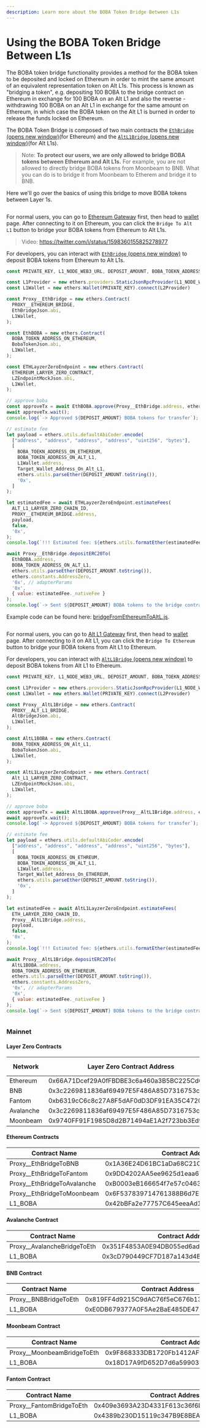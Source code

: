 ```yaml
---
description: Learn more about the BOBA Token Bridge Between L1s
---
```


# Using the BOBA Token Bridge Between L1s

The BOBA token bridge functionality provides a method for the BOBA token to be deposited and locked on Ethereum in order to mint the same amount of an equivalent representation token on Alt L1s. This process is known as "bridging a token", e.g. depositing 100 BOBA to the bridge contract on Ethereum in exchange for 100 BOBA on an Alt L1 and also the reverse - withdrawing 100 BOBA on an Alt L1 in exchange for the same amount on Ethereum, in which case the BOBA token on the Alt L1 is burned in order to release the funds locked on Ethereum.

The BOBA Token Bridge is composed of two main contracts the [`EthBridge` (opens new window)](https://github.com/bobanetwork/boba/blob/develop/packages/boba/contracts/contracts/lzTokenBridge/EthBridge.sol)(for Ethereum) and the [`AltL1Bridge` (opens new window)](https://github.com/bobanetwork/boba/blob/develop/packages/boba/contracts/contracts/lzTokenBridge/AltL1Bridge.sol)(for Alt L1s).

> Note: **To protect our users, we are only allowed to bridge BOBA tokens between Ethereum and Alt L1s.** For example, you are not allowed to directly bridge BOBA tokens from Moonbeam to BNB. What you can do is to bridge it from Moonbeam to Etherem and bridge it to BNB.

Here we'll go over the basics of using this bridge to move BOBA tokens between Layer 1s.



<figure><img src="../../../.gitbook/assets/Artboard 1 (19) (1).png" alt=""><figcaption></figcaption></figure>

For normal users, you can go to [Ethereum Gateway](https://gateway.boba.network) first, then head to [wallet](https://gateway.boba.network/wallet) page. After connecting to it on Ethereum, you can click the `Bridge To Alt L1` button to bridge your BOBA tokens from Ethereum to Alt L1s.

> Video: https://twitter.com/i/status/1598360155825278977

For developers, you can interact with [`EthBridge` (opens new window)](https://github.com/bobanetwork/boba/blob/develop/packages/boba/contracts/contracts/lzTokenBridge/EthBridge.sol) to deposit BOBA tokens from Ethereum to Alt L1s.

```javascript
const PRIVATE_KEY, L1_NODE_WEB3_URL, DEPOSIT_AMOUNT, BOBA_TOEKN_ADDRESS_ON_ETHEREUM, BOBA_TOKEN_ADDRESS_ON_ALT_L1, ALT_L1_LARYER_ZERO_CHAIN_ID, ETHEREUM_LARYER_ZERO_CONTRACT, PROXY__ETHEREUM_BRIDGE

const L1Provider = new ethers.providers.StaticJsonRpcProvider(L1_NODE_WEB3_URL)
const L1Wallet = new ethers.Wallet(PRIVATE_KEY).connect(L2Provider)

const Proxy__EthBridge = new ethers.Contract(
  PROXY__ETHEREUM_BRIDGE,
  EthBridgeJson.abi,
  L1Wallet,
);

const EthBOBA = new ethers.Contract(
  BOBA_TOEKN_ADDRESS_ON_ETHEREUM,
  BobaTokenJson.abi,
  L1Wallet,
);

const ETHLayzerZeroEndpoint = new ethers.Contract(
  ETHEREUM_LARYER_ZERO_CONTRACT,
  LZEndpointMockJson.abi,
  L1Wallet,
);

// approve boba
const approveTx = await EthBOBA.approve(Proxy__EthBridge.address, ethers.utils.parseEther(DEPOSIT_AMOUNT));
await approveTx.wait();
console.log(`-> Approved ${DEPOSIT_AMOUNT} BOBA tokens for transfer`);

// estimate fee
let payload = ethers.utils.defaultAbiCoder.encode(
  ["address", "address", "address", "address", "uint256", "bytes"],
  [
    BOBA_TOEKN_ADDRESS_ON_ETHEREUM,
    BOBA_TOKEN_ADDRESS_ON_ALT_L1,
    L1Wallet.address,
    Target_Wallet_Address_On_Alt_L1,
    ethers.utils.parseEther(DEPOSIT_AMOUNT.toString()),
    '0x',
  ]
);

let estimatedFee = await ETHLayzerZeroEndpoint.estimateFees(
  ALT_L1_LARYER_ZERO_CHAIN_ID,
  PROXY__ETHEREUM_BRIDGE.address,
  payload,
  false,
  '0x',
);
console.log(`!!! Estimated fee: ${ethers.utils.formatEther(estimatedFee._nativeFee)}!!!`);

await Proxy__EthBridge.depositERC20To(
  EthBOBA.address,
  BOBA_TOKEN_ADDRESS_ON_ALT_L1,
  ethers.utils.parseEther(DEPOSIT_AMOUNT.toString()),
  ethers.constants.AddressZero,
  '0x', // adapterParams
  '0x',
  { value: estimatedFee._nativeFee }
);
console.log(`-> Sent ${DEPOSIT_AMOUNT} BOBA tokens to the bridge contract....`);
```

Example code can be found here: [bridgeFromEthereumToAltL.js](https://github.com/bobanetwork/boba-cross-chain-bridges/blob/main/scripts/bridgeFromEthereumToAltL1.js).



<figure><img src="../../../.gitbook/assets/Artboard 2 (19).png" alt=""><figcaption></figcaption></figure>

For normal users, you can go to [Alt L1 Gateway](https:/gateway.\[CHAIN\_NAME].boba.network) first, then head to [wallet](https:/gateway.\[CHAIN\_NAME].boba.network/wallet/) page. After connecting to it on Alt L1, you can click the `Bridge To Ethereum` button to bridge your BOBA tokens from Alt L1 to Ethereum.

For developers, you can interact with [`AltL1Bridge` (opens new window)](https://github.com/bobanetwork/boba/blob/develop/packages/boba/contracts/contracts/lzTokenBridge/AltL1Bridge.sol) to deposit BOBA tokens from Alt L1 to Ethereum.

```javascript
const PRIVATE_KEY, L1_NODE_WEB3_URL, DEPOSIT_AMOUNT, BOBA_TOEKN_ADDRESS_ON_ETHEREUM, BOBA_TOKEN_ADDRESS_ON_ALT_L1, ETH_LARYER_ZERO_CHAIN_ID, Alt_L1_LARYER_ZERO_CONTRACT, PROXY__ALT_L1_BRIDGE

const L1Provider = new ethers.providers.StaticJsonRpcProvider(L1_NODE_WEB3_URL)
const L1Wallet = new ethers.Wallet(PRIVATE_KEY).connect(L2Provider)

const Proxy__AltL1Bridge = new ethers.Contract(
  PROXY__ALT_L1_BRIDGE,
  AltBridgeJson.abi,
  L1Wallet,
);

const AltL1BOBA = new ethers.Contract(
  BOBA_TOEKN_ADDRESS_ON_Alt_L1,
  BobaTokenJson.abi,
  L1Wallet,
);

const AltL1LayzerZeroEndpoint = new ethers.Contract(
  Alt_L1_LARYER_ZERO_CONTRACT,
  LZEndpointMockJson.abi,
  L1Wallet,
);

// approve boba
const approveTx = await AltL1BOBA.approve(Proxy__AltL1Bridge.address, ethers.utils.parseEther(DEPOSIT_AMOUNT));
await approveTx.wait();
console.log(`-> Approved ${DEPOSIT_AMOUNT} BOBA tokens for transfer`);

// estimate fee
let payload = ethers.utils.defaultAbiCoder.encode(
  ["address", "address", "address", "address", "uint256", "bytes"],
  [
    BOBA_TOKEN_ADDRESS_ON_ETHREUM,
    BOBA_TOKEN_ADDRESS_ON_ALT_L1,
    L1Wallet.address,
    Target_Wallet_Address_On_ETHEREUM,
    ethers.utils.parseEther(DEPOSIT_AMOUNT.toString()),
    '0x',
  ]
);

let estimatedFee = await AltL1LayzerZeroEndpoint.estimateFees(
  ETH_LARYER_ZERO_CHAIN_ID,
  Proxy__AltL1Bridge.address,
  payload,
  false,
  '0x',
);
console.log(`!!! Estimated fee: ${ethers.utils.formatEther(estimatedFee._nativeFee)}!!!`);

await Proxy__AltL1Bridge.depositERC20To(
  AltL1BOBA.address,
  BOBA_TOKEN_ADDRESS_ON_ETHEREUM,
  ethers.utils.parseEther(DEPOSIT_AMOUNT.toString()),
  ethers.constants.AddressZero,
  '0x', // adapterParams
  '0x',
  { value: estimatedFee._nativeFee }
);
console.log(`-> Sent ${DEPOSIT_AMOUNT} BOBA tokens to the bridge contract....`);
```



<figure><img src="../../../.gitbook/assets/Artboard 3 (15) (1).png" alt=""><figcaption></figcaption></figure>

### Mainnet

#### Layer Zero Contracts

| Network   | Layer Zero Contract Address                | Chain ID |
| --------- | ------------------------------------------ | -------- |
| Ethereum  | 0x66A71Dcef29A0fFBDBE3c6a460a3B5BC225Cd675 | 101      |
| BNB       | 0x3c2269811836af69497E5F486A85D7316753cf62 | 102      |
| Fantom    | 0xb6319cC6c8c27A8F5dAF0dD3DF91EA35C4720dd7 | 112      |
| Avalanche | 0x3c2269811836af69497E5F486A85D7316753cf62 | 106      |
| Moonbeam  | 0x9740FF91F1985D8d2B71494aE1A2f723bb3Ed9E4 | 126      |

#### Ethereum Contracts

| Contract Name                 | Contract Address                           |
| ----------------------------- | ------------------------------------------ |
| Proxy\_\_EthBridgeToBNB       | 0x1A36E24D61BC1aDa68C21C2Da1aD53EaB8E03e55 |
| Proxy\_\_EthBridgeToFantom    | 0x9DD4202AA5ee9625d1eaa671E2294014dd434E7E |
| Proxy\_\_EthBridgeToAvalanche | 0xB0003eB166654f7e57c0463F8D1a438eB238c490 |
| Proxy\_\_EthBridgeToMoonbeam  | 0x6F537839714761388B6d7ED61Bc09579d5dA2F41 |
| L1\_BOBA                      | 0x42bBFa2e77757C645eeaAd1655E0911a7553Efbc |

#### Avalanche Contract

| Contract Name                 | Contract Address                           |
| ----------------------------- | ------------------------------------------ |
| Proxy\_\_AvalancheBridgeToEth | 0x351F4853A0E94DB055ed6ad5DF1b3590791c1F71 |
| L1\_BOBA                      | 0x3cD790449CF7D187a143d4Bd7F4654d4f2403e02 |

#### BNB Contract

| Contract Name           | Contract Address                           |
| ----------------------- | ------------------------------------------ |
| Proxy\_\_BNBBridgeToEth | 0x819FF4d9215C9dAC76f5eC676b1355973157eBBa |
| L1\_BOBA                | 0xE0DB679377A0F5Ae2BaE485DE475c9e1d8A4607D |

#### Moonbeam Contract

| Contract Name                | Contract Address                           |
| ---------------------------- | ------------------------------------------ |
| Proxy\_\_MoonbeamBridgeToEth | 0x9F868333DB1720Fb1412AFfb1AeF47e8C6cFc8c3 |
| L1\_BOBA                     | 0x18D17A9fD652D7d6a59903E23792ab97F832Ed6C |

#### Fantom Contract

| Contract Name              | Contract Address                           |
| -------------------------- | ------------------------------------------ |
| Proxy\_\_FantomBridgeToEth | 0x409e3693A23D4331F613c36f6D5f439a5b9834e8 |
| L1\_BOBA                   | 0x4389b230D15119c347B9E8BEA6d930A21aaDF6BA |
